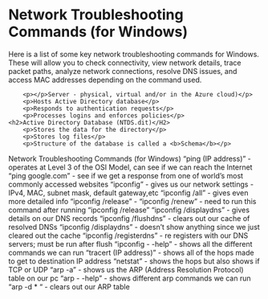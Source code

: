 <h1>Network Troubleshooting Commands (for Windows)</h1>
Here is a list of some key network troubleshooting commands for Windows. These will allow you to check connectivity, view network details, trace packet paths, analyze network connections, resolve DNS issues, and access MAC addresses depending on the command used.


		<p></p>Server - physical, virtual and/or in the Azure cloud)</p>
		<p>Hosts Active Directory database</p>
		<p>Responds to authentication requests</p>
		<p>Processes logins and enforces policies</p>
	<h2>Active Directory Database (NTDS.dit)</H2>
		<p>Stores the data for the directory</p>
		<p>Stores log files</p>
		<p>Structure of the database is called a <b>Schema</b></p>



  Network Troubleshooting Commands (for Windows)
	“ping (IP address)” - operates at Level 3 of the OSI Model, can see if we can reach the Internet
	“ping google.com” - see if we get a response from one of world’s most commonly accessed websites
	“ipconfig” - gives us our network settings - IPv4, MAC, subnet mask, default gateway,etc
	“ipconfig /all” - gives even more detailed info
	“ipconfig /release” - 
	“ipconfig /renew” - need to run this command after running “ipconfig /release”
	“ipconfig /displaydns” - gives details on our DNS records
	“ipconfig /flushdns” - clears out our cache of resolved DNSs
	“ipconfig /displaydns” - doesn’t show anything since we just cleared out the cache
	“ipconfig /registerdns” - re registers with our DNS servers; must be run after flush
	“ipconfig - -help” - shows all the different commands we can run
	“tracert (IP address)” - shows all of the hops made to get to destination IP address
	“netstat” - shows the hops but also shows if TCP or UDP
	“arp -a” - shows us the ARP (Address Resolution Protocol) table on our pc
	“arp - -help” - shows different arp commands we can run
	“arp -d * “ - clears out our ARP table
